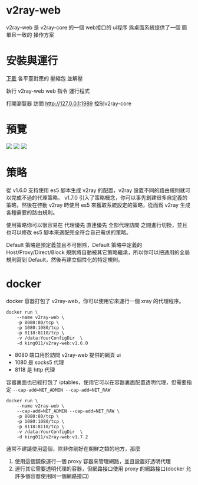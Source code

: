 # v2ray-web

v2ray-web 是 v2ray-core 的一個 web接口的 ui程序 爲桌面系統提供了一個 簡單且一致的 操作方案

# 安裝與運行

[下載](https://github.com/zuiwuchang/v2ray-web/releases) 各平臺對應的 壓縮包 並解壓

執行 v2ray-web web 指令 運行程式

打開瀏覽器 訪問 http://127.0.0.1:1989 控制v2ray-core


# 預覽
![](document/view.png)
![](document/about.png)
![](document/template.png)

# 策略

從 v1.6.0 支持使用 es5 腳本生成 v2ray 的配置，v2ray 設置不同的路由規則就可以完成不過的代理策略。 v1.7.0 引入了策略概念，你可以事先創建很多自定義的策略，然後在啓動 v2ray 時使用 es5 來獲取系統設定的策略，從而爲 v2ray 生成各種需要的路由規則。

使用策略你可以很容易在 代理優先 直連優先 全部代理訪問 之間進行切換，並且也可以修改 es5 腳本來適配完全符合自己需求的策略。

Default 策略是預定義並且不可刪除，Default 策略中定義的 Host/Proxy/Direct/Block 規則將自動被其它策略繼承，所以你可以把通用的全局規則寫到 Default，然後再建立個性化的特定規則。

# docker

docker 容器打包了 v2ray-web，你可以使用它來運行一個 xray 的代理程序。


```
docker run \
    --name v2ray-web \
    -p 8080:80/tcp \
    -p 1080:1080/tcp \
    -p 8118:8118/tcp \
    -v /data:YourConfigDir  \
    -d king011/v2ray-web:v1.6.0
```

* 8080 端口用於訪問 v2ray-web 提供的網頁 ui
* 1080 是 socks5 代理
* 8118 是 http 代理

容器裏面也已經打包了 iptables，使用它可以在容器裏面配置透明代理，但需要指定 `--cap-add=NET_ADMIN --cap-add=NET_RAW`

```
docker run \
    --name v2ray-web \
    --cap-add=NET_ADMIN --cap-add=NET_RAW \
    -p 8080:80/tcp \
    -p 1080:1080/tcp \
    -p 8118:8118/tcp \
    -v /data:YourConfigDir  \
    -d king011/v2ray-web:v1.7.2
```

通常不建議使用這個，除非你剛好在朝鮮之類的地方，那麼
1. 使用這個鏡像運行一個 proxy 容器來管理網路，並且設置好透明代理
2. 運行其它需要透明代理的容器，但網路接口使用 proxy 的網路接口(docker 允許多個容器使用同一個網路接口)
